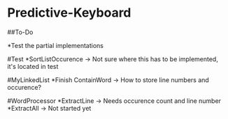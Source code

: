 # Predictive-Keyboard

##To-Do

*Test the partial implementations

#Test
*SortListOccurence -> Not sure where this has to be implemented, it's located in test

#MyLinkedList
*Finish ContainWord -> How to store line numbers and occurence?

#WordProcessor
*ExtractLine -> Needs occurence count and line number
*ExtractAll -> Not started yet
